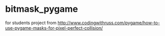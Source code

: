 # bitmask_pygame
for students
project from http://www.codingwithruss.com/pygame/how-to-use-pygame-masks-for-pixel-perfect-collision/
